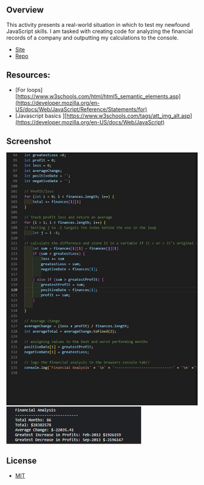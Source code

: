 

## Overview

This activity presents a real-world situation in which to test my  newfound JavaScript skills. I am tasked with creating code for analyzing the financial records of a company and outputting my calculations to the console.

* [Site](https://dj-86.github.io/Console-Finances/)
* [Repo](https://github.com/DJ-86/Console-Finances)

## Resources:
* [For loops][https://www.w3schools.com/html/html5_semantic_elements.asp](https://developer.mozilla.org/en-US/docs/Web/JavaScript/Reference/Statements/for)
* [Javascript basics ][https://www.w3schools.com/tags/att_img_alt.asp](https://developer.mozilla.org/en-US/docs/Web/JavaScript)

## Screenshot
![code](/readme-images/code.JPG)
![output](/readme-images/console-output.jpg)

## License
* [MIT](LICENSE.md)
